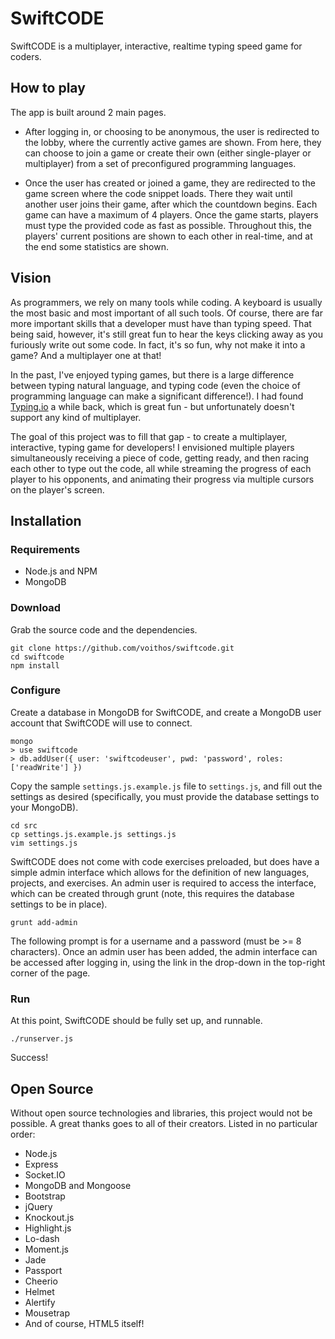 # SwiftCODE

SwiftCODE is a multiplayer, interactive, realtime typing speed game
for coders.

## How to play

The app is built around 2 main pages.

- After logging in, or choosing to be anonymous, the user is redirected to the
  lobby, where the currently active games are shown. From here, they can choose
  to join a game or create their own (either single-player or multiplayer) from
  a set of preconfigured programming languages.

- Once the user has created or joined a game, they are redirected to the game
  screen where the code snippet loads. There they wait until another user joins
  their game, after which the countdown begins. Each game can have a maximum of
  4 players. Once the game starts, players must type the provided code as fast
  as possible. Throughout this, the players' current positions are shown to
  each other in real-time, and at the end some statistics are shown.

## Vision

As programmers, we rely on many tools while coding. A keyboard is usually the
most basic and most important of all such tools. Of course, there are far more
important skills that a developer must have than typing speed. That being said,
however, it's still great fun to hear the keys clicking away as you furiously
write out some code. In fact, it's so fun, why not make it into a game? And a
multiplayer one at that!

In the past, I've enjoyed typing games, but there is a large difference between
typing natural language, and typing code (even the choice of programming
language can make a significant difference!). I had found
[Typing.io](http://typing.io/) a while back, which is great fun - but
unfortunately doesn't support any kind of multiplayer.

The goal of this project was to fill that gap - to create a multiplayer,
interactive, typing game for developers! I envisioned multiple players
simultaneously receiving a piece of code, getting ready, and then racing each
other to type out the code, all while streaming the progress of each player to
his opponents, and animating their progress via multiple cursors on the
player's screen.

## Installation

### Requirements

- Node.js and NPM
- MongoDB

### Download

Grab the source code and the dependencies.

    git clone https://github.com/voithos/swiftcode.git
    cd swiftcode
    npm install

### Configure

Create a database in MongoDB for SwiftCODE, and create a MongoDB user
account that SwiftCODE will use to connect.

    mongo
    > use swiftcode
    > db.addUser({ user: 'swiftcodeuser', pwd: 'password', roles: ['readWrite'] })

Copy the sample `settings.js.example.js` file to `settings.js`, and fill out
the settings as desired (specifically, you must provide the database settings
to your MongoDB).

    cd src
    cp settings.js.example.js settings.js
    vim settings.js

SwiftCODE does not come with code exercises preloaded, but does have a simple
admin interface which allows for the definition of new languages, projects, and
exercises. An admin user is required to access the interface, which can be
created through grunt (note, this requires the database settings to be in
place).

    grunt add-admin

The following prompt is for a username and a password (must be >= 8 characters).
Once an admin user has been added, the admin interface can be accessed after
logging in, using the link in the drop-down in the top-right corner of the
page.

### Run

At this point, SwiftCODE should be fully set up, and runnable.

    ./runserver.js

Success!

## Open Source

Without open source technologies and libraries, this project would not be
possible. A great thanks goes to all of their creators. Listed in no particular
order:

- Node.js
- Express
- Socket.IO
- MongoDB and Mongoose
- Bootstrap
- jQuery
- Knockout.js
- Highlight.js
- Lo-dash
- Moment.js
- Jade
- Passport
- Cheerio
- Helmet
- Alertify
- Mousetrap
- And of course, HTML5 itself!
